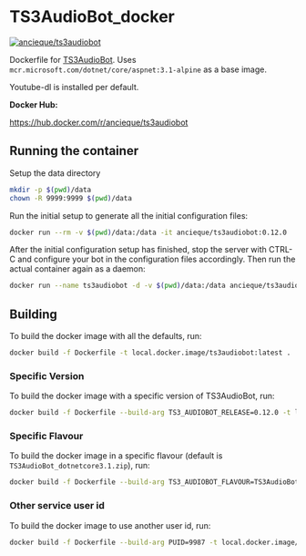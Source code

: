 # TS3AudioBot_docker

[![ancieque/ts3audiobot](https://img.shields.io/docker/pulls/ancieque/ts3audiobot)](https://hub.docker.com/r/ancieque/ts3audiobot)

Dockerfile for [TS3AudioBot](https://github.com/Splamy/TS3AudioBot).
Uses `mcr.microsoft.com/dotnet/core/aspnet:3.1-alpine` as a base image.

Youtube-dl is installed per default.

**Docker Hub:**

https://hub.docker.com/r/ancieque/ts3audiobot

## Running the container

Setup the data directory

```bash
mkdir -p $(pwd)/data
chown -R 9999:9999 $(pwd)/data
```

Run the initial setup to generate all the initial configuration files:

```bash
docker run --rm -v $(pwd)/data:/data -it ancieque/ts3audiobot:0.12.0
```

After the initial configuration setup has finished, stop the server with CTRL-C and 
configure your bot in the configuration files accordingly. Then run the actual container again as a daemon:

```bash
docker run --name ts3audiobot -d -v $(pwd)/data:/data ancieque/ts3audiobot:0.12.0
```

## Building

To build the docker image with all the defaults, run:

```bash
docker build -f Dockerfile -t local.docker.image/ts3audiobot:latest .
```

### Specific Version

To build the docker image with a specific version of TS3AudioBot, run:

```bash
docker build -f Dockerfile --build-arg TS3_AUDIOBOT_RELEASE=0.12.0 -t local.docker.image/ts3audiobot:0.12.0 .
```

### Specific Flavour

To build the docker image in a specific flavour (default is `TS3AudioBot_dotnetcore3.1.zip`), run:

```bash
docker build -f Dockerfile --build-arg TS3_AUDIOBOT_FLAVOUR=TS3AudioBot_dotnetcore3.1.zip -t local.docker.image/ts3audiobot:0.12.0 .
```

### Other service user id

To build the docker image to use another user id, run:

```bash
docker build -f Dockerfile --build-arg PUID=9987 -t local.docker.image/ts3audiobot:0.12.0 .
```
